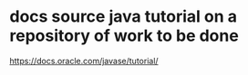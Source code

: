 # docs source java tutorial on a repository of work to be done

https://docs.oracle.com/javase/tutorial/

